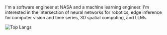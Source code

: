 I'm a software engineer at NASA and a machine learning engineer.  I'm interested in the intersection of neural networks for robotics, edge inference for computer vision and time series, 3D spatial computing, and LLMs.

![Top Langs](https://github-readme-stats-demeleres-projects.vercel.app/api/top-langs/?username=demelere&langs_count=12&hide=html,css,dockerfile,jupyter%20notebook&layout=compact)
